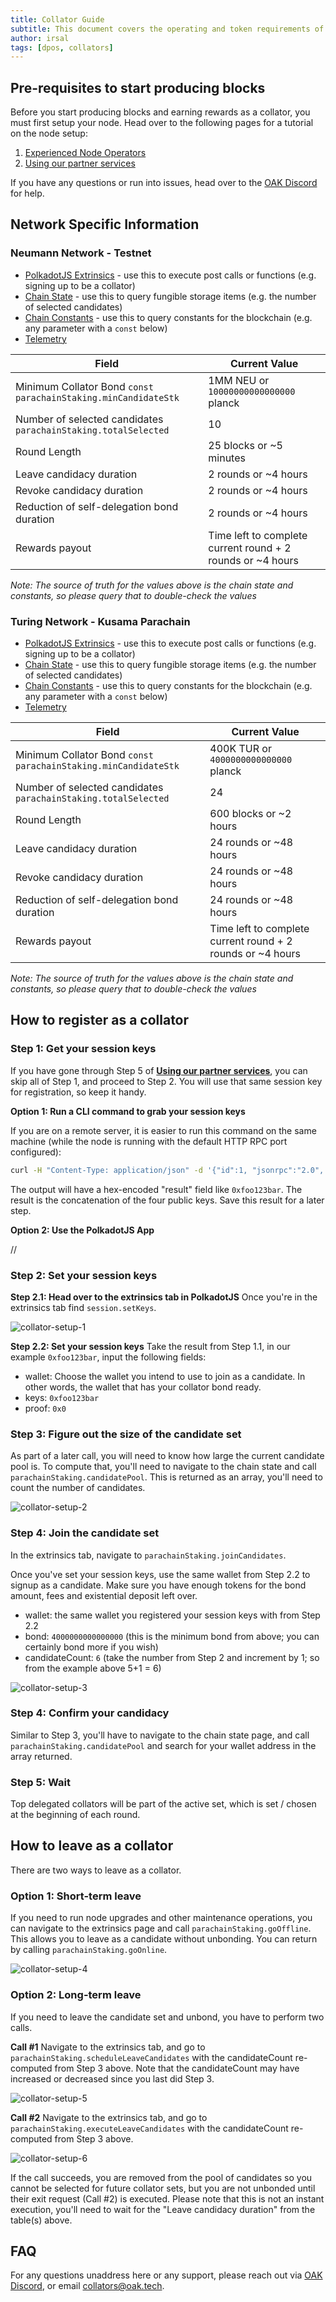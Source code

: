 ```yaml
---
title: Collator Guide
subtitle: This document covers the operating and token requirements of a collator
author: irsal
tags: [dpos, collators]
---
```


## Pre-requisites to start producing blocks

Before you start producing blocks and earning rewards as a collator, you must first setup your node. Head over to the following pages for a tutorial on the node setup:

1. [Experienced Node Operators](../node-operator-requirements)
2. [Using our partner services](../node-operator-requirements-service)

If you have any questions or run into issues, head over to the [OAK Discord](https://discord.gg/7W9UDvsbwh) for help.

## Network Specific Information

### Neumann Network - Testnet

- [PolkadotJS Extrinsics](https://polkadot.js.org/apps/?rpc=wss%3A%2F%2Frpc.testnet.oak.tech#/extrinsics) - use this to execute post calls or functions (e.g. signing up to be a collator)
- [Chain State](https://polkadot.js.org/apps/?rpc=wss%3A%2F%2Frpc.testnet.oak.tech#/chainstate) - use this to query fungible storage items (e.g. the number of selected candidates)
- [Chain Constants](https://polkadot.js.org/apps/?rpc=wss%3A%2F%2Frpc.testnet.oak.tech#/chainstate/constants) - use this to query constants for the blockchain (e.g. any parameter with a `const` below)
- [Telemetry](https://telemetry.polkadot.io/#list/0x42e75532d6809775cef4b9ca8e4bb49be2dc1e87c9ff1ba299e78481b5cb3047)

| Field                                                          | Current Value                                              |
| -------------------------------------------------------------- | ---------------------------------------------------------- |
| Minimum Collator Bond `const parachainStaking.minCandidateStk` | 1MM NEU or `10000000000000000` planck                      |
| Number of selected candidates `parachainStaking.totalSelected` | 10                                                         |
| Round Length                                                   | 25 blocks or ~5 minutes                                    |
| Leave candidacy duration                                       | 2 rounds or ~4 hours                                       |
| Revoke candidacy duration                                      | 2 rounds or ~4 hours                                       |
| Reduction of self-delegation bond duration                     | 2 rounds or ~4 hours                                       |
| Rewards payout                                                 | Time left to complete current round + 2 rounds or ~4 hours |

_Note: The source of truth for the values above is the chain state and constants, so please query that to double-check the values_

### Turing Network - Kusama Parachain

- [PolkadotJS Extrinsics](https://polkadot.js.org/apps/?rpc=wss%3A%2F%2Frpc.turing.oak.tech#/extrinsics) - use this to execute post calls or functions (e.g. signing up to be a collator)
- [Chain State](https://polkadot.js.org/apps/?rpc=wss%3A%2F%2Frpc.turing.oak.tech#/chainstate) - use this to query fungible storage items (e.g. the number of selected candidates)
- [Chain Constants](https://polkadot.js.org/apps/?rpc=wss%3A%2F%2Frpc.turing.oak.tech#/chainstate/constants) - use this to query constants for the blockchain (e.g. any parameter with a `const` below)
- [Telemetry](https://telemetry.polkadot.io/#list/0x0f62b701fb12d02237a33b84818c11f621653d2b1614c777973babf4652b535d)

| Field                                                          | Current Value                                              |
| -------------------------------------------------------------- | ---------------------------------------------------------- |
| Minimum Collator Bond `const parachainStaking.minCandidateStk` | 400K TUR or `4000000000000000` planck                      |
| Number of selected candidates `parachainStaking.totalSelected` | 24                                                         |
| Round Length                                                   | 600 blocks or ~2 hours                                     |
| Leave candidacy duration                                       | 24 rounds or ~48 hours                                       |
| Revoke candidacy duration                                      | 24 rounds or ~48 hours                                       |
| Reduction of self-delegation bond duration                     | 24 rounds or ~48 hours                                       |
| Rewards payout                                                 | Time left to complete current round + 2 rounds or ~4 hours |

_Note: The source of truth for the values above is the chain state and constants, so please query that to double-check the values_

## How to register as a collator
### Step 1: Get your session keys
If you have gone through Step 5 of **[Using our partner services](../node-operator-requirements-service)**, you can skip all of Step 1, and proceed to Step 2. You will use that same session key for registration, so keep it handy.

**Option 1: Run a CLI command to grab your session keys**

If you are on a remote server, it is easier to run this command on the same machine (while the node is running with the default HTTP RPC port configured):
```bash
curl -H "Content-Type: application/json" -d '{"id":1, "jsonrpc":"2.0", "method": "author_rotateKeys", "params":[]}' http://localhost:9933
```

The output will have a hex-encoded "result" field like `0xfoo123bar`. The result is the concatenation of the four public keys. Save this result for a later step.

**Option 2: Use the PolkadotJS App**

//

### Step 2: Set your session keys
**Step 2.1: Head over to the extrinsics tab in PolkadotJS**
Once you're in the extrinsics tab find `session.setKeys`.

![collator-setup-1](../../assets/img/collators/collator-setup-1.png)

**Step 2.2: Set your session keys**
Take the result from Step 1.1, in our example `0xfoo123bar`, input the following fields:

- wallet: Choose the wallet you intend to use to join as a candidate. In other words, the wallet that has your collator bond ready.
- keys: `0xfoo123bar`
- proof: `0x0`

### Step 3: Figure out the size of the candidate set
As part of a later call, you will need to know how large the current candidate pool is. To compute that, you'll need to navigate to the chain state and call `parachainStaking.candidatePool`. This is returned as an array, you'll need to count the number of candidates. 

![collator-setup-2](../../assets/img/collators/collator-setup-2.png)

### Step 4: Join the candidate set
In the extrinsics tab, navigate to `parachainStaking.joinCandidates`. 

Once you've set your session keys, use the same wallet from Step 2.2 to signup as a candidate. Make sure you have enough tokens for the bond amount, fees and existential deposit left over.
- wallet: the same wallet you registered your session keys with from Step 2.2
- bond: `4000000000000000` (this is the minimum bond from above; you can certainly bond more if you wish)
- candidateCount: `6` (take the number from Step 2 and increment by 1; so from the example above 5+1 = 6)

![collator-setup-3](../../assets/img/collators/collator-setup-3.png)

### Step 4: Confirm your candidacy
Similar to Step 3, you'll have to navigate to the chain state page, and call `parachainStaking.candidatePool` and search for your wallet address in the array returned.

### Step 5: Wait
Top delegated collators will be part of the active set, which is set / chosen at the beginning of each round. 

## How to leave as a collator
There are two ways to leave as a collator. 

### Option 1: Short-term leave
If you need to run node upgrades and other maintenance operations, you can navigate to the extrinsics page and call `parachainStaking.goOffline`. This allows you to leave as a candidate without unbonding. You can return by calling `parachainStaking.goOnline`.

![collator-setup-4](../../assets/img/collators/collator-setup-4.png)

### Option 2: Long-term leave
If you need to leave the candidate set and unbond, you have to perform two calls.

**Call #1**
Navigate to the extrinsics tab, and go to `parachainStaking.scheduleLeaveCandidates` with the candidateCount re-computed from Step 3 above. Note that the candidateCount may have increased or decreased since you last did Step 3.

![collator-setup-5](../../assets/img/collators/collator-setup-5.png)

**Call #2**
Navigate to the extrinsics tab, and go to `parachainStaking.executeLeaveCandidates` with the candidateCount re-computed from Step 3 above.

![collator-setup-6](../../assets/img/collators/collator-setup-6.png)

If the call succeeds, you are removed from the pool of candidates so you cannot be selected for future collator sets, but you are not unbonded until their exit request (Call #2) is executed. Please note that this is not an instant execution, you'll need to wait for the "Leave candidacy duration" from the table(s) above.

## FAQ

For any questions unaddress here or any support, please reach out via [OAK Discord](https://discord.gg/7W9UDvsbwh), or email <collators@oak.tech>.
